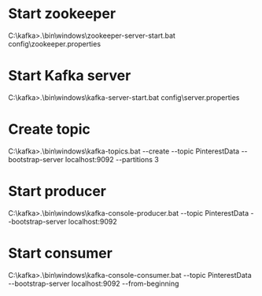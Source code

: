 # Start zookeeper
C:\kafka>.\bin\windows\zookeeper-server-start.bat config\zookeeper.properties

# Start Kafka server
C:\kafka>.\bin\windows\kafka-server-start.bat config\server.properties

# Create topic
C:\kafka>.\bin\windows\kafka-topics.bat --create --topic PinterestData --bootstrap-server localhost:9092 --partitions 3

# Start producer
C:\kafka>.\bin\windows\kafka-console-producer.bat --topic PinterestData --bootstrap-server localhost:9092

# Start consumer
C:\kafka>.\bin\windows\kafka-console-consumer.bat --topic PinterestData --bootstrap-server localhost:9092 --from-beginning